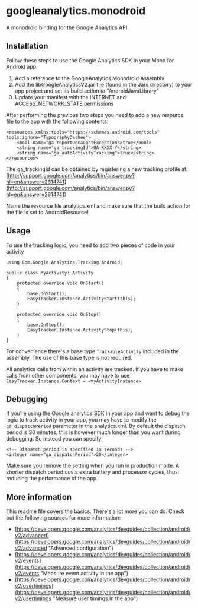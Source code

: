 googleanalytics.monodroid
=========================

A monodroid binding for the Google Analytics API.

Installation
-----
Follow these steps to use the Google Analytics SDK in your Mono for Android app.

1. Add a reference to the GoogleAnalytics.Monodroid Assembly
2. Add the libGoogleAnalyticsV2.jar file (found in the Jars directory) to your app project and set its build action to "AndroidJavaLibrary"
2. Update your manifest with the INTERNET and ACCESS\_NETWORK\_STATE permissions

After performing the previous two steps you need to add a new resource file to the app with the following contents:

    <resources xmlns:tools="https://schemas.android.com/tools" tools:ignore="TypographyDashes">
        <bool name="ga_reportUncaughtExceptions>true</bool>
        <string name="ga_trackingId">UA-XXXX-Y</string>
	    <string name="ga_autoActivityTracking">true</string>
    </resources>

The ga_trackingId can be obtained by registering a new tracking profile at: [http://support.google.com/analytics/bin/answer.py?hl=en&answer=2614741](http://support.google.com/analytics/bin/answer.py?hl=en&answer=2614741)

Name the resource file analytics.xml and make sure that the build action for the file is set to AndroidResource!

Usage
-----
To use the tracking logic, you need to add two pieces of code in your activity

    using Com.Google.Analytics.Tracking.Android;

    public class MyActivity: Activity
    {
        protected override void OnStart()
        {
            base.OnStart();
            EasyTracker.Instance.ActivityStart(this);
        }

        protected override void OnStop()
        {
            base.OnStop();
            EasyTracker.Instance.ActivityStop(this);
        }
    }

For convenience there's a base type `TrackableActivity` included in the assembly. The use of this base type is not required.

All analytics calls from within an activity are tracked. If you have to make calls from other components, you may have to use `EasyTracker.Instance.Context = <myActivityInstance>`

Debugging
---------
If you're using the Google analytics SDK in your app and want to debug the logic to track activity in your app, you may have to modify the `ga_dispatchPeriod` parameter in the analytics.xml. By default the dispatch period is 30 minutes, this is however much longer than you want during debugging. So instead you can specify 
    
    <!-- Dispatch period is specified in seconds -->    
    <integer name="ga_dispatchPeriod">20</integer>

Make sure you remove the setting when you run in production mode. A shorter dispatch period costs extra battery and processor cycles, thus reducing the performance of the app.

More information
----------------
This readme file covers the basics. There's a lot more you can do. Check out the following sources for more information:

- [https://developers.google.com/analytics/devguides/collection/android/v2/advanced](https://developers.google.com/analytics/devguides/collection/android/v2/advanced "Advanced configuration")
- [https://developers.google.com/analytics/devguides/collection/android/v2/events](https://developers.google.com/analytics/devguides/collection/android/v2/events "Measure event activity in the app")
- [https://developers.google.com/analytics/devguides/collection/android/v2/usertimings](https://developers.google.com/analytics/devguides/collection/android/v2/usertimings "Measure user timings in the app")
